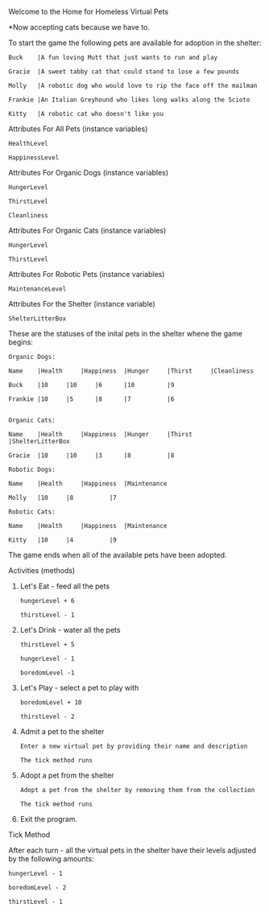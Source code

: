 Welcome to the Home for Homeless Virtual Pets

*Now accepting cats because we have to.

To start the game the following pets are available for adoption in the shelter:

	Buck	|A fun loving Mutt that just wants to run and play

	Gracie	|A sweet tabby cat that could stand to lose a few pounds

	Molly	|A robotic dog who would love to rip the face off the mailman

	Frankie	|An Italian Greyhound who likes long walks along the Scioto

	Kitty	|A robotic cat who doesn't like you


Attributes For All Pets (instance variables)

	HealthLevel

	HappinessLevel

Attributes For Organic Dogs (instance variables)

	HungerLevel

	ThirstLevel

	Cleanliness

Attributes For Organic Cats (instance variables)

	HungerLevel

	ThirstLevel

Attributes For Robotic Pets (instance variables)

	MaintenanceLevel

Attributes For the Shelter (instance variable)
	
	ShelterLitterBox

These are the statuses of the inital pets in the shelter whene the game begins:


	Organic Dogs:

	Name 	|Health 	|Happiness 	|Hunger 	|Thirst 	|Cleanliness

	Buck	|10		|10		|6		|10			|9

	Frankie |10		|5		|8		|7			|6


	Organic Cats:

	Name 	|Health 	|Happiness 	|Hunger 	|Thirst 	|ShelterLitterBox

	Gracie	|10		|10		|3		|8			|8

	Robotic Dogs:

	Name 	|Health 	|Happiness 	|Maintenance

	Molly	|10		|8			|7

	Robotic Cats:

	Name 	|Health 	|Happiness 	|Maintenance

	Kitty	|10		|4			|9


The game ends when all of the available pets have been adopted.

Activities (methods)

1.  Let's Eat - feed all the pets

		hungerLevel + 6

		thirstLevel - 1


2.  Let's Drink - water all the pets

		thirstLevel + 5

		hungerLevel - 1

		boredomLevel -1


3.  Let's Play - select a pet to play with

		boredomLevel + 10

		thirstLevel - 2

4.  Admit a pet to the shelter

		Enter a new virtual pet by providing their name and description

		The tick method runs

5.  Adopt a pet from the shelter

		Adopt a pet from the shelter by removing them from the collection

		The tick method runs

6.  Exit the program.

Tick Method

After each turn - all the virtual pets in the shelter have their levels adjusted by the following amounts:

	hungerLevel - 1

	boredomLevel - 2

	thirstLevel - 1










